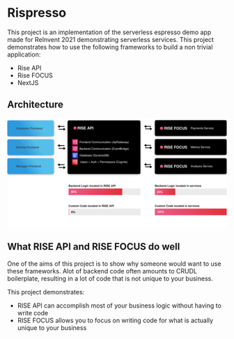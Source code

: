 # Rispresso

This project is an implementation of the serverless espresso demo app made for ReInvent 2021 demonstrating serverless services. This project demonstrates how to use the following frameworks to build a non trivial application:

-   Rise API
-   Rise FOCUS
-   NextJS

## Architecture

![](./overview.svg)

## What RISE API and RISE FOCUS do well

One of the aims of this project is to show why someone would want to use these frameworks. Alot of backend code often amounts to CRUDL boilerplate, resulting in a lot of code that is not unique to your business.

This project demonstrates:

-   RISE API can accomplish most of your business logic without having to write code
-   RISE FOCUS allows you to focus on writing code for what is actually unique to your business
